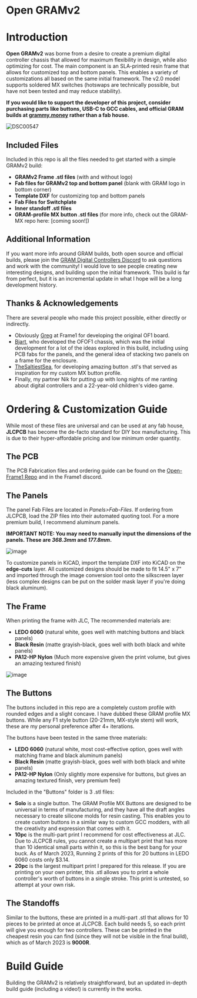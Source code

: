 # Open GRAMv2

# Introduction 
**Open GRAMv2** was borne from a desire to create a premium digital controller chassis that allowed for maximum flexibility in design, while also optimizing for cost. The main component is an SLA-printed resin frame that allows for customized top and bottom panels. This enables a variety of customizations all based on the same initial framework. The v2.0 model supports soldered MX switches (hotswaps are technically possible, but have not been tested and may reduce stability).

**If you would like to support the developer of this project, consider purchasing parts like buttons, USB-C to GCC cables, and official GRAM builds at [grammy.money](https://www.grammy.money) rather than a fab house.**

![DSC00547](https://github.com/GrammyMoney/Open-GRAMv2/assets/126632196/f23fd78b-600b-430f-9778-1781b8d7736d)


Included Files
-
Included in this repo is all the files needed to get started with a simple GRAMv2 build:
- **GRAMv2 Frame .stl files** (with and without logo)
- **Fab files for GRAMv2 top and bottom panel** (blank with GRAM logo in bottom corner)
- **Template DXF** for customizing top and bottom panels
- **Fab Files for Switchplate**
- **Inner standoff .stl files**
- **GRAM-profile MX button .stl files** (for more info, check out the GRAM-MX repo here: [coming soon!])

Additional Information
-
If you want more info around GRAM builds, both open source and official builds, please join the [GRAM Digital Controllers Discord](https://discord.gg/6TuHw2r2X4) to ask questions and work with the community! I would love to see people creating new interesting designs, and building upon the initial framework. This build is far from perfect, but it is an incremental update in what I hope will be a long development history.

Thanks & Acknowledgements
-
There are several people who made this project possible, either directly or indirectly.
- Obviously [Greg](https://twitter.com/Greg_Turbo) at Frame1 for developing the original OF1 board.
- [Bjart](https://twitter.com/bjartskular2), who developed the OFOF1 chassis, which was the initial development for a lot of the ideas explored in this build, including using PCB fabs for the panels, and the general idea of stacking two panels on a frame for the enclosure.
- [TheSaltiestSea](https://www.thingiverse.com/thing:4921072), for developing amazing button .stl's that served as inspiration for my custom MX button profile.
- Finally, my partner Nik for putting up with long nights of me ranting about digital controllers and a 22-year-old children's video game.

# Ordering & Customization Guide
While most of these files are universal and can be used at any fab house, **JLCPCB** has become the de-facto standard for DIY box manufacturing. This is due to their hyper-affordable pricing and low minimum order quantity.

The PCB
-
The PCB Fabrication files and ordering guide can be found on the [Open-Frame1 Repo](https://github.com/GregTurbo/Open-Frame1) and in the Frame1 discord.

The Panels
-
The panel Fab Files are located in *Panels>Fab-Files*. If ordering from JLCPCB, load the ZIP files into their automated quoting tool. For a more premium build, I recommend aluminum panels.

**IMPORTANT NOTE: You may need to manually input the dimensions of the panels. These are _368.3mm_ and _177.8mm_.**

![image](https://user-images.githubusercontent.com/126632196/223051246-1ae2c207-90c1-4d03-98f3-579bc118795f.png)

To customize panels in KiCAD, import the template DXF into KiCAD on the **edge-cuts** layer. All customized designs should be made to fit 14.5" x 7" and imported through the image conversion tool onto the silkscreen layer (less complex designs can be put on the solder mask layer if you're doing black aluminum).

The Frame
-
When printing the frame with JLC, The recommended materials are:
- **LEDO 6060** (natural white, goes well with matching buttons and black panels)
- **Black Resin** (matte grayish-black, goes well with both black and white panels)
- **PA12-HP Nylon** (Much more expensive given the print volume, but gives an amazing textured finish)

![image](https://user-images.githubusercontent.com/126632196/223052352-a4c2d55a-cfc7-4572-8304-fdd36269bb7d.png)

The Buttons
-
The buttons included in this repo are a completely custom profile with rounded edges and a slight concave. I have dubbed these GRAM profile MX buttons. While any F1 style button (20-21mm, MX-style stem) will work, these are my personal preference after 4+ iterations.

The buttons have been tested in the same three materials:
- **LEDO 6060** (natural white, most cost-effective option, goes well with matching frame and black aluminum panels)
- **Black Resin** (matte grayish-black, goes well with both black and white panels)
- **PA12-HP Nylon** (Only slightly more expensive for buttons, but gives an amazing textured finish, very premium feel)

Included in the "Buttons" folder is 3 .stl files:
- **Solo** is a single button. The GRAM Profile MX Buttons are designed to be universal in terms of manufacturing, and they have all the draft angles necessary to create silicone molds for resin casting. This enables you to create custom buttons in a similar way to custom GCC modders, with all the creativity and expression that comes with it.
- **10pc** is the multi-part print I recommend for cost effectiveness at JLC. Due to JLCPCB rules, you cannot create a multipart print that has more than 10 identical small parts within it, so this is the best bang for your buck. As of March 2023, Running 2 prints of this for 20 buttons in LEDO 6060 costs only $3.14.
- **20pc** is the largest multipart print I prepared for this release. If you are printing on your own printer, this .stl allows you to print a whole controller's worth of buttons in a single stroke. This print is untested, so attempt at your own risk.

The Standoffs
-
Similar to the buttons, these are printed in a multi-part .stl that allows for 10 pieces to be printed at once at JLCPCB. Each build needs 5, so each print will give you enough for two controllers. These can be printed in the cheapest resin you can find (since they will not be visible in the final build), which as of March 2023 is **9000R**.

# Build Guide

Building the GRAMv2 is relatively straightforward, but an updated in-depth build guide (including a video!) is currently in the works.







